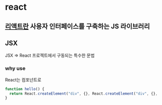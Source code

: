 # react

## [리액트란](https://ko.reactjs.org/docs/getting-started.html) 사용자 인터페이스를 구축하는 JS 라이브러리

## JSX

JSX => React 프로젝트에서 구동되는 특수한 문법

### why use

React는 컴포넌트로

```js
function hello() {
  return React.createElement("div", {}, React.createElement("div", {}, "hello"))
}
```
